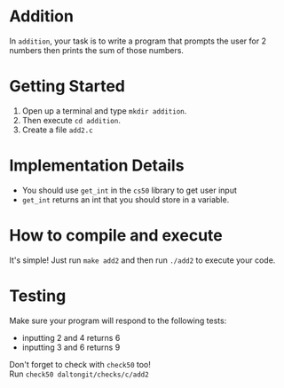 # Addition
In `addition`, your task is to write a program that prompts the user for 2 numbers then prints the sum of those numbers.

# Getting Started
1. Open up a terminal and type `mkdir addition`.
2. Then execute `cd addition`.
3. Create a file `add2.c`

# Implementation Details
 - You should use `get_int` in the `cs50` library to get user input
 - `get_int` returns an int that you should store in a variable.

# How to compile and execute
It's simple! Just run `make add2` and then run `./add2` to execute your code.

# Testing
Make sure your program will respond to the following tests:
- inputting 2 and 4 returns 6
- inputting 3 and 6 returns 9

Don't forget to check with `check50` too!  
Run `check50 daltongit/checks/c/add2`
